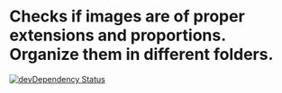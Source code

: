 # Checks if images are of proper extensions and proportions. Organize them in different folders.

[![devDependency Status](https://david-dm.org/sanjitster/gulp-image-checker/dev-status.svg)](https://david-dm.org/sanjitster/gulp-image-checker#info=devDependencies)